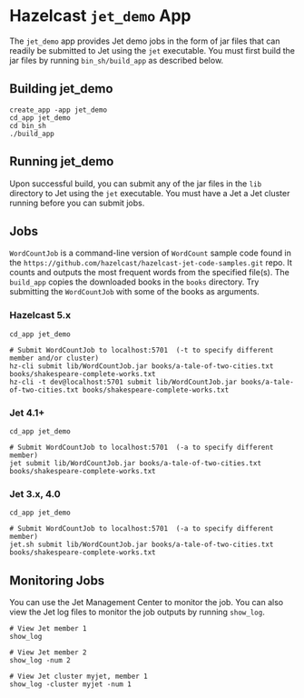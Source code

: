 # Hazelcast `jet_demo` App

The `jet_demo` app provides Jet demo jobs in the form of jar files that can readily be submitted to Jet using the `jet` executable. You must first build the jar files by running `bin_sh/build_app` as described below.

## Building jet_demo

```console
create_app -app jet_demo
cd_app jet_demo
cd bin_sh
./build_app
```

## Running jet_demo

Upon successful build, you can submit any of the jar files in the `lib` directory to Jet using the `jet` executable. You must have a Jet a Jet cluster running before you can submit jobs.

## Jobs

`WordCountJob` is a command-line version of `WordCount` sample code found in the `https://github.com/hazelcast/hazelcast-jet-code-samples.git` repo. It counts and outputs the most frequent words from the specified file(s). The `build_app` copies the downloaded books in the `books` directory. Try submitting the `WordCountJob` with some of the books as arguments.

### Hazelcast 5.x

```console
cd_app jet_demo

# Submit WordCountJob to localhost:5701  (-t to specify different member and/or cluster)
hz-cli submit lib/WordCountJob.jar books/a-tale-of-two-cities.txt books/shakespeare-complete-works.txt
hz-cli -t dev@localhost:5701 submit lib/WordCountJob.jar books/a-tale-of-two-cities.txt books/shakespeare-complete-works.txt
```

### Jet 4.1+

```console
cd_app jet_demo

# Submit WordCountJob to localhost:5701  (-a to specify different member)
jet submit lib/WordCountJob.jar books/a-tale-of-two-cities.txt books/shakespeare-complete-works.txt
```

### Jet 3.x, 4.0

```console
cd_app jet_demo

# Submit WordCountJob to localhost:5701  (-a to specify different member)
jet.sh submit lib/WordCountJob.jar books/a-tale-of-two-cities.txt books/shakespeare-complete-works.txt
```

## Monitoring Jobs

You can use the Jet Management Center to monitor the job. You can also view the Jet log files to monitor the job outputs by running `show_log`.

```console
# View Jet member 1
show_log

# View Jet member 2
show_log -num 2

# View Jet cluster myjet, member 1
show_log -cluster myjet -num 1
```
